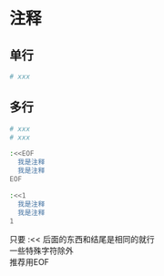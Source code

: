 # 注释

## 单行
```bash
# xxx
```

## 多行
```bash
# xxx
# xxx
```
```bash
:<<EOF
  我是注释
  我是注释
EOF
```
```bash
:<<1
  我是注释
  我是注释
1
```
只要 :<< 后面的东西和结尾是相同的就行  
一些特殊字符除外  
推荐用EOF